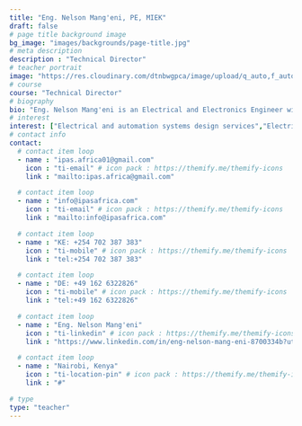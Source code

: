 ```yaml
---
title: "Eng. Nelson Mang'eni, PE, MIEK"
draft: false
# page title background image
bg_image: "images/backgrounds/page-title.jpg"
# meta description
description : "Technical Director"
# teacher portrait
image: "https://res.cloudinary.com/dtnbwgpca/image/upload/q_auto,f_auto/v1717443073/ipas/kkpdyroymnmkaah6ezxe.jpg"
# course
course: "Technical Director"
# biography
bio: "Eng. Nelson Mang'eni is an Electrical and Electronics Engineer with vast experience in the design and successful implementation of electrical power distribution and control systems. He holds a Bachelor of Engineering in Electrical and Electronics Engineering from Moi University, Kenya and is currently pursuing a Master of Business Administration(Operations Management) at the University of Nairobi, Kenya. Registered and licensed by the Engineers Board of Kenya(EBK) as a Professional Engineer, he is also a Certified Class A-1 Electrician by the Energy and Petroleum Regulatory Authority(EPRA). With professional practice spanning the Eastern and Central Africa Region, he also practices in Germany as an electrical engineer at an industrial machinery equipment manufacturer with a global footprint. Eng. Mang'eni has previously worked at reputable Kenyan Engineering firms, where he successfully led Engineering teams in design and execution of projects of varying magnitudes and complexities."
# interest
interest: ["Electrical and automation systems design services","Electrical engineering consultancy","Electrical installation","Testing and commissioning services"]
# contact info
contact:
  # contact item loop
  - name : "ipas.africa01@gmail.com"
    icon : "ti-email" # icon pack : https://themify.me/themify-icons
    link : "mailto:ipas.africa@gmail.com"

  # contact item loop
  - name : "info@ipasafrica.com"
    icon : "ti-email" # icon pack : https://themify.me/themify-icons
    link : "mailto:info@ipasafrica.com"

  # contact item loop
  - name : "KE: +254 702 387 383"
    icon : "ti-mobile" # icon pack : https://themify.me/themify-icons
    link : "tel:+254 702 387 383"

  # contact item loop
  - name : "DE: +49 162 6322826"
    icon : "ti-mobile" # icon pack : https://themify.me/themify-icons
    link : "tel:+49 162 6322826"

  # contact item loop
  - name : "Eng. Nelson Mang'eni"
    icon : "ti-linkedin" # icon pack : https://themify.me/themify-icons
    link : "https://www.linkedin.com/in/eng-nelson-mang-eni-8700334b?utm_source=share&utm_campaign=share_via&utm_content=profile&utm_medium=android_app"

  # contact item loop
  - name : "Nairobi, Kenya"
    icon : "ti-location-pin" # icon pack : https://themify.me/themify-icons
    link : "#"

# type
type: "teacher"
---
```

